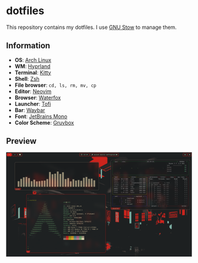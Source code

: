 # dotfiles

This repository contains my dotfiles. I use [GNU Stow](https://www.gnu.org/software/stow/) to manage them.

## Information

- **OS**: [Arch Linux](https://archlinux.org/)
- **WM**: [Hyprland](https://hyprland.org/)
- **Terminal**: [Kitty](https://sw.kovidgoyal.net/kitty/)
- **Shell**: [Zsh](https://www.zsh.org/)
- **File browser**: `cd, ls, rm, mv, cp`
- **Editor**: [Neovim](https://neovim.io/)
- **Browser**: [Waterfox](https://www.waterfox.net/)
- **Launcher**: [Tofi](https://github.com/philj56/tofi)
- **Bar**: [Waybar](https://github.com/Alexays/Waybar)
- **Font**: [JetBrains Mono](https://www.jetbrains.com/lp/mono/)
- **Color Scheme**: [Gruvbox](https://github.com/morhetz/gruvbox)

## Preview

![Preview screenshot](./.github/preview.png)
